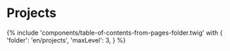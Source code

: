 # Projects

{% include 'components/table-of-contents-from-pages-folder.twig' with {
  'folder': 'en/projects',
  'maxLevel': 3,
} %}
